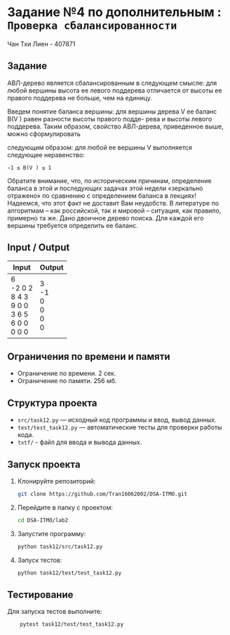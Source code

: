 # Задание №4 по дополнительным  : `Проверка сбалансированности`
Чан Тхи Лиен - 407871

## Задание
АВЛ-дерево является сбалансированным в следующем смысле: для любой вершины высота ее левого поддерева
отличается от высоты ее правого поддерева не больше, чем на единицу.

Введем понятие баланса вершины: для вершины дерева V ее баланс B(V ) равен разности высоты правого подде-
рева и высоты левого поддерева. Таким образом, свойство АВЛ-дерева, приведенное выше, можно сформулировать

следующим образом: для любой ее вершины V выполняется следующее неравенство:

`−1 ≤ B(V ) ≤ 1`

Обратите внимание, что, по историческим причинам, определение баланса в этой и последующих задачах этой
недели «зеркально отражено» по сравнению с определением баланса в лекциях! Надеемся, что этот факт не доставит
Вам неудобств. В литературе по алгоритмам – как российской, так и мировой – ситуация, как правило, примерно та
же.
Дано двоичное дерево поиска. Для каждой его вершины требуется определить ее баланс.
## Input / Output 

| Input                                                           | Output                            |
|-----------------------------------------------------------------|-----------------------------------|
| 6<br/>-2 0 2<br/>8 4 3<br/>9 0 0<br/>3 6 5<br/>6 0 0<br/>0 0 0  | 3<br/>-1<br/>0<br/>0<br/>0<br/>0  |


## Ограничения по времени и памяти

- Ограничение по времени. 2 сек.
- Ограничение по памяти. 256 мб.

## Структура проекта
- `src/task12.py` — исходный код программы и ввод, вывод данных.
- `test/test_task12.py` — автоматические тесты для проверки работы кода.
- `txtf/` - файл для ввода и вывода данных.
## Запуск проекта
1. Клонируйте репозиторий:
   ```bash
   git clone https://github.com/Tran16062002/DSA-ITMO.git
   ```
2. Перейдите в папку с проектом:
   ```bash
   cd DSA-ITMO/lab2
   ```
3. Запустите программу:
   ```bash
   python task12/src/task12.py
   ```

4. Запуск тестов:
   ```bash
   python task12/test/test_task12.py
   ```
## Тестирование
Для запуска тестов выполните:
```bash
    pytest task12/test/test_task12.py
```
